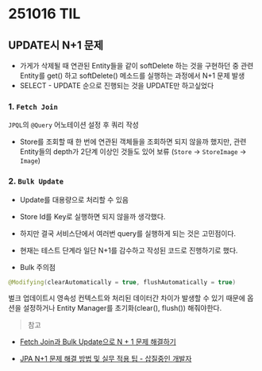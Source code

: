# 251016 TIL

## UPDATE시 N+1 문제
- 가게가 삭제될 때 연관된 Entity들을 같이 softDelete 하는 것을 구현하던 중 관련 Entity를 get() 하고 softDelete() 메소드를 실행하는 과정에서 N+1 문제 발생
- SELECT - UPDATE 순으로 진행되는 것을 UPDATE만 하고싶었다

### 1. `Fetch Join`
`JPQL`의 `@Query` 어노테이션 설정 후 쿼리 작성
- Store를 조회할 때 한 번에 연관된 객체들을 조회하면 되지 않을까 했지만, 관련 Entity들의 depth가 2단계 이상인 것들도 있어 보류 (`Store` -> `StoreImage` -> `Image`)

### 2. `Bulk Update`
- Update를 대용량으로 처리할 수 있음
- Store Id를 Key로 실행하면 되지 않을까 생각했다.
- 하지만 결국 서비스단에서 여러번 query를 실행하게 되는 것은 고민점이다.
- 현재는 테스트 단계라 일단 N+1를 감수하고 작성된 코드로 진행하기로 했다.


- Bulk 주의점
```Java 
@Modifying(clearAutomatically = true, flushAutomatically = true)
```
벌크 업데이트시 영속성 컨텍스트와 처리된 데이터간 차이가 발생할 수 있기 때문에 옵션을 설정하거나 Entity Manager를 초기화(clear(), flush()) 해줘야한다.

> 참고
- [Fetch Join과 Bulk Update으로 N + 1 문제 해결하기](https://jiwon.oopy.io/55d96085-110c-425d-8a08-bbe6a947f8df)

- [JPA N+1 문제 해결 방법 및 실무 적용 팁 - 삽질중인 개발자](https://programmer93.tistory.com/83)
